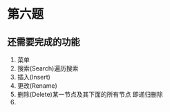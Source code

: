 # 第六题
## 还需要完成的功能
1. 菜单
2. 搜索(Search)遍历搜索
3. 插入(Insert)
4. 更改(Rename)
5. 删除(Delete)某一节点及其下面的所有节点 即递归删除
6. 